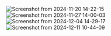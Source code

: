 ![Screenshot from 2024-11-20 14-22-15](https://github.com/user-attachments/assets/a0be1591-5cd4-4305-b378-586d864ef504)
![Screenshot from 2024-11-27 14-00-03](https://github.com/user-attachments/assets/95a6da17-7494-4cd8-b92d-f2b62e355663)
![Screenshot from 2024-12-04 14-29-17](https://github.com/user-attachments/assets/9f53c2f2-cc85-42b3-82f9-128381c47551)
![Screenshot from 2024-12-11 10-44-09](https://github.com/user-attachments/assets/9d28c93a-47b2-4bf4-a697-8f92439d79d2)

